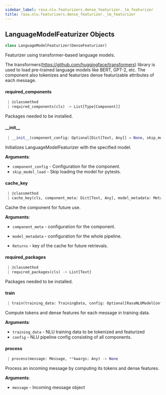 ```yaml
---
sidebar_label: rasa.nlu.featurizers.dense_featurizer._lm_featurizer
title: rasa.nlu.featurizers.dense_featurizer._lm_featurizer
---
```

## LanguageModelFeaturizer Objects

```python
class LanguageModelFeaturizer(DenseFeaturizer)
```

Featurizer using transformer-based language models.

The transformers(https://github.com/huggingface/transformers) library
is used to load pre-trained language models like BERT, GPT-2, etc.
The component also tokenizes and featurizes dense featurizable attributes of
each message.

#### required\_components

```python
 | @classmethod
 | required_components(cls) -> List[Type[Component]]
```

Packages needed to be installed.

#### \_\_init\_\_

```python
 | __init__(component_config: Optional[Dict[Text, Any]] = None, skip_model_load: bool = False) -> None
```

Initializes LanguageModelFeaturizer with the specified model.

**Arguments**:

- `component_config` - Configuration for the component.
- `skip_model_load` - Skip loading the model for pytests.

#### cache\_key

```python
 | @classmethod
 | cache_key(cls, component_meta: Dict[Text, Any], model_metadata: Metadata) -> Optional[Text]
```

Cache the component for future use.

**Arguments**:

- `component_meta` - configuration for the component.
- `model_metadata` - configuration for the whole pipeline.
  
- `Returns` - key of the cache for future retrievals.

#### required\_packages

```python
 | @classmethod
 | required_packages(cls) -> List[Text]
```

Packages needed to be installed.

#### train

```python
 | train(training_data: TrainingData, config: Optional[RasaNLUModelConfig] = None, **kwargs: Any, ,) -> None
```

Compute tokens and dense features for each message in training data.

**Arguments**:

- `training_data` - NLU training data to be tokenized and featurized
- `config` - NLU pipeline config consisting of all components.

#### process

```python
 | process(message: Message, **kwargs: Any) -> None
```

Process an incoming message by computing its tokens and dense features.

**Arguments**:

- `message` - Incoming message object

